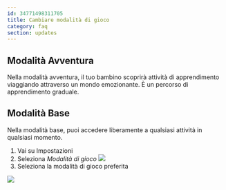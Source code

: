 ```yaml
---
id: 34771498311705
title: Cambiare modalità di gioco
category: faq
section: updates
---
```


## Modalità Avventura
Nella modalità avventura, il tuo bambino scoprirà attività di apprendimento viaggiando attraverso un mondo emozionante. È un percorso di apprendimento graduale.

## Modalità Base 
Nella modalità base, puoi accedere liberamente a qualsiasi attività in qualsiasi momento.

1. Vai su Impostazioni
2. Seleziona _Modalità di gioco_
![](https://help.studycat.com/hc/article_attachments/34771475427225)
3. Seleziona la modalità di gioco preferita

![](https://help.studycat.com/hc/article_attachments/34771498307353)

